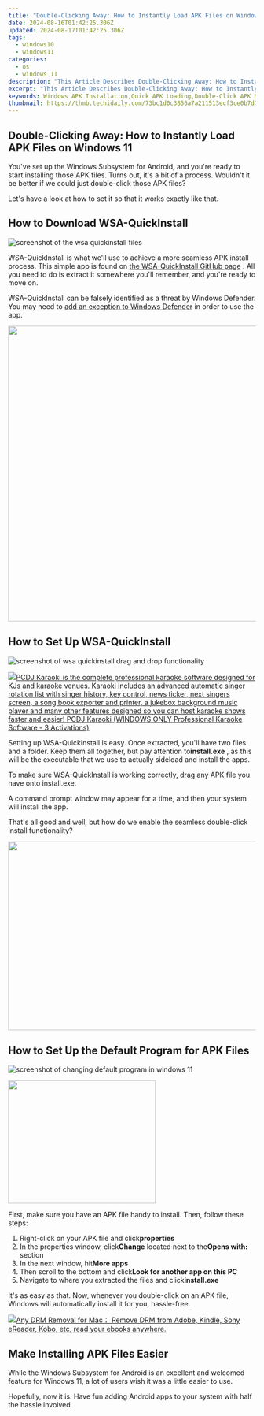 ```yaml
---
title: "Double-Clicking Away: How to Instantly Load APK Files on Windows 11"
date: 2024-08-16T01:42:25.306Z
updated: 2024-08-17T01:42:25.306Z
tags:
  - windows10
  - windows11
categories:
  - os
  - windows 11
description: "This Article Describes Double-Clicking Away: How to Instantly Load APK Files on Windows 11"
excerpt: "This Article Describes Double-Clicking Away: How to Instantly Load APK Files on Windows 11"
keywords: Windows APK Installation,Quick APK Loading,Double-Click APK Method,APK File Windows11,Instant APK on PC,Load APK Efficiently,APK Execution Speedup
thumbnail: https://thmb.techidaily.com/73bc1d0c3856a7a211513ecf3ce0b7d7e8f0b9c63de7c46849c7b8605b7802d4.jpg
---
```


## Double-Clicking Away: How to Instantly Load APK Files on Windows 11

 You've set up the Windows Subsystem for Android, and you're ready to start installing those APK files. Turns out, it's a bit of a process. Wouldn't it be better if we could just double-click those APK files?

 Let's have a look at how to set it so that it works exactly like that.

## How to Download WSA-QuickInstall
![screenshot of the wsa quickinstall files](https://static1.makeuseofimages.com/wordpress/wp-content/uploads/2023/01/screenshot_of_wsa_quickinstall_files.jpg)

 WSA-QuickInstall is what we'll use to achieve a more seamless APK install process. This simple app is found on [the WSA-QuickInstall GitHub page](https://github.com/officialnochill/WSA-QUICKINSTALL) . All you need to do is extract it somewhere you'll remember, and you're ready to move on.

 WSA-QuickInstall can be falsely identified as a threat by Windows Defender. You may need to [add an exception to Windows Defender](https://www.makeuseof.com/windows-11-security-exclusions/) in order to use the app.

<!-- affiliate ads begin -->
<a href="https://appsumo.8odi.net/c/5597632/2068416/7443" target="_top" id="2068416"><img src="//a.impactradius-go.com/display-ad/7443-2068416" border="0" alt="" width="1200" height="600"/></a><img height="0" width="0" src="https://appsumo.8odi.net/i/5597632/2068416/7443" style="position:absolute;visibility:hidden;" border="0" />
<!-- affiliate ads end -->
## How to Set Up WSA-QuickInstall
![screenshot of wsa quickinstall drag and drop functionality](https://static1.makeuseofimages.com/wordpress/wp-content/uploads/2023/01/screenshot_of_wsa_quickinstall_drag_and_drop.jpg)
<!-- affiliate ads begin -->
<a href="https://shop.pcdj.com/order/checkout.php?PRODS=4698832&QTY=1&AFFILIATE=108875&CART=1"> <img src="https://secure.avangate.com/images/merchant/47f4b6321e9fd8e8f7326a6adc1a7c1e/products/karaoki-new-searchresultspane.jpg" border="0">PCDJ Karaoki is the complete professional karaoke software designed for KJs and karaoke venues. Karaoki includes an advanced automatic singer rotation list with singer history, key control, news ticker, next singers screen, a song book exporter and printer, a jukebox background music player and many other features designed so you can host karaoke shows faster and easier! 
 PCDJ Karaoki (WINDOWS ONLY Professional Karaoke Software - 3 Activations)</a>
<!-- affiliate ads end -->

 Setting up WSA-QuickInstall is easy. Once extracted, you'll have two files and a folder. Keep them all together, but pay attention to**install.exe** , as this will be the executable that we use to actually sideload and install the apps.

 To make sure WSA-QuickInstall is working correctly, drag any APK file you have onto install.exe.

 A command prompt window may appear for a time, and then your system will install the app.

 That's all good and well, but how do we enable the seamless double-click install functionality?

<!-- affiliate ads begin -->
<a href="https://ship7com.pxf.io/c/5597632/1509856/17634" target="_top" id="1509856"><img src="//a.impactradius-go.com/display-ad/17634-1509856" border="0" alt="" width="730" height="383"/></a>
<!-- affiliate ads end -->
## How to Set Up the Default Program for APK Files
![screenshot of changing default program in windows 11](https://static1.makeuseofimages.com/wordpress/wp-content/uploads/2023/01/screenshot_of_wsa_quickinstall_change_default_program.jpg)
<!-- affiliate ads begin -->
<a href="https://homestyler.sjv.io/c/5597632/2044747/22993" target="_top" id="2044747"><img src="//a.impactradius-go.com/display-ad/22993-2044747" border="0" alt="" width="300" height="250"/></a><img height="0" width="0" src="https://imp.pxf.io/i/5597632/2044747/22993" style="position:absolute;visibility:hidden;" border="0" />
<!-- affiliate ads end -->

 First, make sure you have an APK file handy to install. Then, follow these steps:

1. Right-click on your APK file and click**properties**
2. In the properties window, click**Change** located next to the**Opens with:** section
3. In the next window, hit**More apps**
4. Then scroll to the bottom and click**Look for another app on this PC**
5. Navigate to where you extracted the files and click**install.exe**

 It's as easy as that. Now, whenever you double-click on an APK file, Windows will automatically install it for you, hassle-free.

<!-- affiliate ads begin -->
<a href="https://secure.2checkout.com/order/checkout.php?PRODS=4600114&QTY=1&AFFILIATE=108875&CART=1"><img src="https://www.epubor.com/images/drm-removal-feature2.png" border="0">Any DRM Removal for Mac： Remove DRM from Adobe, Kindle, Sony eReader, Kobo, etc, read your ebooks anywhere.</a>
<!-- affiliate ads end -->
## Make Installing APK Files Easier

 While the Windows Subsystem for Android is an excellent and welcomed feature for Windows 11, a lot of users wish it was a little easier to use.

 Hopefully, now it is. Have fun adding Android apps to your system with half the hassle involved.

<ins class="adsbygoogle"
     style="display:block"
     data-ad-format="autorelaxed"
     data-ad-client="ca-pub-7571918770474297"
     data-ad-slot="1223367746"></ins>



<ins class="adsbygoogle"
     style="display:block"
     data-ad-client="ca-pub-7571918770474297"
     data-ad-slot="8358498916"
     data-ad-format="auto"
     data-full-width-responsive="true"></ins>






